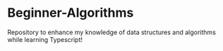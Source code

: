 # Beginner-Algorithms

Repository to enhance my knowledge of data structures and algorithms while learning Typescript!